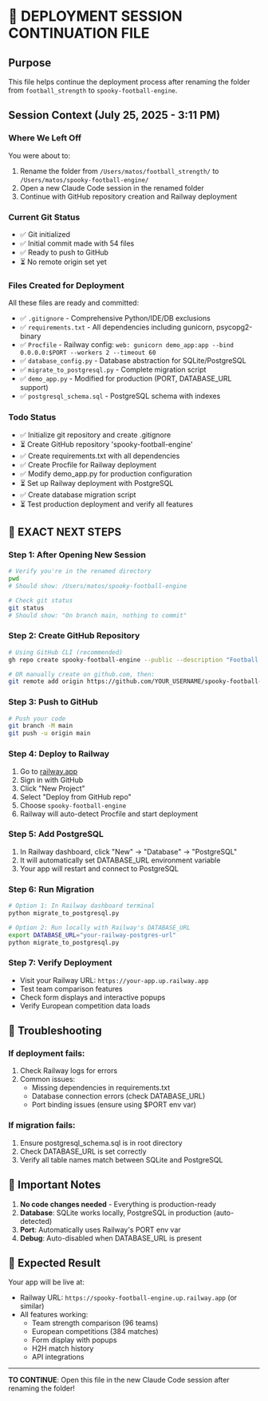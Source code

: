 # 🚀 DEPLOYMENT SESSION CONTINUATION FILE

## Purpose
This file helps continue the deployment process after renaming the folder from `football_strength` to `spooky-football-engine`.

## Session Context (July 25, 2025 - 3:11 PM)

### Where We Left Off
You were about to:
1. Rename the folder from `/Users/matos/football_strength/` to `/Users/matos/spooky-football-engine/`
2. Open a new Claude Code session in the renamed folder
3. Continue with GitHub repository creation and Railway deployment

### Current Git Status
- ✅ Git initialized
- ✅ Initial commit made with 54 files
- ✅ Ready to push to GitHub
- ⏳ No remote origin set yet

### Files Created for Deployment
All these files are ready and committed:
- ✅ `.gitignore` - Comprehensive Python/IDE/DB exclusions
- ✅ `requirements.txt` - All dependencies including gunicorn, psycopg2-binary
- ✅ `Procfile` - Railway config: `web: gunicorn demo_app:app --bind 0.0.0.0:$PORT --workers 2 --timeout 60`
- ✅ `database_config.py` - Database abstraction for SQLite/PostgreSQL
- ✅ `migrate_to_postgresql.py` - Complete migration script
- ✅ `demo_app.py` - Modified for production (PORT, DATABASE_URL support)
- ✅ `postgresql_schema.sql` - PostgreSQL schema with indexes

### Todo Status
- ✅ Initialize git repository and create .gitignore
- ⏳ Create GitHub repository 'spooky-football-engine'
- ✅ Create requirements.txt with all dependencies
- ✅ Create Procfile for Railway deployment
- ✅ Modify demo_app.py for production configuration
- ⏳ Set up Railway deployment with PostgreSQL
- ✅ Create database migration script
- ⏳ Test production deployment and verify all features

## 🎯 EXACT NEXT STEPS

### Step 1: After Opening New Session
```bash
# Verify you're in the renamed directory
pwd
# Should show: /Users/matos/spooky-football-engine

# Check git status
git status
# Should show: "On branch main, nothing to commit"
```

### Step 2: Create GitHub Repository
```bash
# Using GitHub CLI (recommended)
gh repo create spooky-football-engine --public --description "Football team strength analysis engine with Flask web interface"

# OR manually create on github.com, then:
git remote add origin https://github.com/YOUR_USERNAME/spooky-football-engine.git
```

### Step 3: Push to GitHub
```bash
# Push your code
git branch -M main
git push -u origin main
```

### Step 4: Deploy to Railway
1. Go to [railway.app](https://railway.app)
2. Sign in with GitHub
3. Click "New Project"
4. Select "Deploy from GitHub repo"
5. Choose `spooky-football-engine`
6. Railway will auto-detect Procfile and start deployment

### Step 5: Add PostgreSQL
1. In Railway dashboard, click "New" → "Database" → "PostgreSQL"
2. It will automatically set DATABASE_URL environment variable
3. Your app will restart and connect to PostgreSQL

### Step 6: Run Migration
```bash
# Option 1: In Railway dashboard terminal
python migrate_to_postgresql.py

# Option 2: Run locally with Railway's DATABASE_URL
export DATABASE_URL="your-railway-postgres-url"
python migrate_to_postgresql.py
```

### Step 7: Verify Deployment
- Visit your Railway URL: `https://your-app.up.railway.app`
- Test team comparison features
- Check form displays and interactive popups
- Verify European competition data loads

## 🔧 Troubleshooting

### If deployment fails:
1. Check Railway logs for errors
2. Common issues:
   - Missing dependencies in requirements.txt
   - Database connection errors (check DATABASE_URL)
   - Port binding issues (ensure using $PORT env var)

### If migration fails:
1. Ensure postgresql_schema.sql is in root directory
2. Check DATABASE_URL is set correctly
3. Verify all table names match between SQLite and PostgreSQL

## 📌 Important Notes

1. **No code changes needed** - Everything is production-ready
2. **Database**: SQLite works locally, PostgreSQL in production (auto-detected)
3. **Port**: Automatically uses Railway's PORT env var
4. **Debug**: Auto-disabled when DATABASE_URL is present

## 🎉 Expected Result

Your app will be live at:
- Railway URL: `https://spooky-football-engine.up.railway.app` (or similar)
- All features working:
  - Team strength comparison (96 teams)
  - European competitions (384 matches)
  - Form display with popups
  - H2H match history
  - API integrations

---

**TO CONTINUE**: Open this file in the new Claude Code session after renaming the folder!